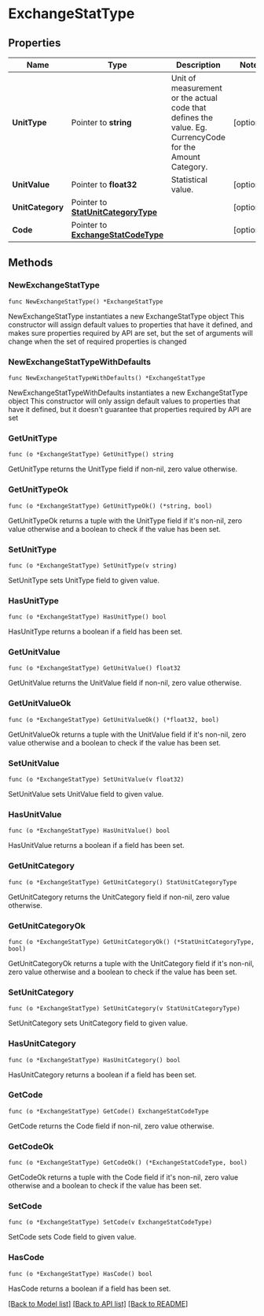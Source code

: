 # ExchangeStatType

## Properties

Name | Type | Description | Notes
------------ | ------------- | ------------- | -------------
**UnitType** | Pointer to **string** | Unit of measurement or the actual code that defines the value. Eg. CurrencyCode for the Amount Category. | [optional] 
**UnitValue** | Pointer to **float32** | Statistical value. | [optional] 
**UnitCategory** | Pointer to [**StatUnitCategoryType**](StatUnitCategoryType.md) |  | [optional] 
**Code** | Pointer to [**ExchangeStatCodeType**](ExchangeStatCodeType.md) |  | [optional] 

## Methods

### NewExchangeStatType

`func NewExchangeStatType() *ExchangeStatType`

NewExchangeStatType instantiates a new ExchangeStatType object
This constructor will assign default values to properties that have it defined,
and makes sure properties required by API are set, but the set of arguments
will change when the set of required properties is changed

### NewExchangeStatTypeWithDefaults

`func NewExchangeStatTypeWithDefaults() *ExchangeStatType`

NewExchangeStatTypeWithDefaults instantiates a new ExchangeStatType object
This constructor will only assign default values to properties that have it defined,
but it doesn't guarantee that properties required by API are set

### GetUnitType

`func (o *ExchangeStatType) GetUnitType() string`

GetUnitType returns the UnitType field if non-nil, zero value otherwise.

### GetUnitTypeOk

`func (o *ExchangeStatType) GetUnitTypeOk() (*string, bool)`

GetUnitTypeOk returns a tuple with the UnitType field if it's non-nil, zero value otherwise
and a boolean to check if the value has been set.

### SetUnitType

`func (o *ExchangeStatType) SetUnitType(v string)`

SetUnitType sets UnitType field to given value.

### HasUnitType

`func (o *ExchangeStatType) HasUnitType() bool`

HasUnitType returns a boolean if a field has been set.

### GetUnitValue

`func (o *ExchangeStatType) GetUnitValue() float32`

GetUnitValue returns the UnitValue field if non-nil, zero value otherwise.

### GetUnitValueOk

`func (o *ExchangeStatType) GetUnitValueOk() (*float32, bool)`

GetUnitValueOk returns a tuple with the UnitValue field if it's non-nil, zero value otherwise
and a boolean to check if the value has been set.

### SetUnitValue

`func (o *ExchangeStatType) SetUnitValue(v float32)`

SetUnitValue sets UnitValue field to given value.

### HasUnitValue

`func (o *ExchangeStatType) HasUnitValue() bool`

HasUnitValue returns a boolean if a field has been set.

### GetUnitCategory

`func (o *ExchangeStatType) GetUnitCategory() StatUnitCategoryType`

GetUnitCategory returns the UnitCategory field if non-nil, zero value otherwise.

### GetUnitCategoryOk

`func (o *ExchangeStatType) GetUnitCategoryOk() (*StatUnitCategoryType, bool)`

GetUnitCategoryOk returns a tuple with the UnitCategory field if it's non-nil, zero value otherwise
and a boolean to check if the value has been set.

### SetUnitCategory

`func (o *ExchangeStatType) SetUnitCategory(v StatUnitCategoryType)`

SetUnitCategory sets UnitCategory field to given value.

### HasUnitCategory

`func (o *ExchangeStatType) HasUnitCategory() bool`

HasUnitCategory returns a boolean if a field has been set.

### GetCode

`func (o *ExchangeStatType) GetCode() ExchangeStatCodeType`

GetCode returns the Code field if non-nil, zero value otherwise.

### GetCodeOk

`func (o *ExchangeStatType) GetCodeOk() (*ExchangeStatCodeType, bool)`

GetCodeOk returns a tuple with the Code field if it's non-nil, zero value otherwise
and a boolean to check if the value has been set.

### SetCode

`func (o *ExchangeStatType) SetCode(v ExchangeStatCodeType)`

SetCode sets Code field to given value.

### HasCode

`func (o *ExchangeStatType) HasCode() bool`

HasCode returns a boolean if a field has been set.


[[Back to Model list]](../README.md#documentation-for-models) [[Back to API list]](../README.md#documentation-for-api-endpoints) [[Back to README]](../README.md)


